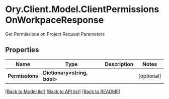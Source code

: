 # Ory.Client.Model.ClientPermissionsOnWorkpaceResponse
Get Permissions on Project Request Parameters

## Properties

Name | Type | Description | Notes
------------ | ------------- | ------------- | -------------
**Permissions** | **Dictionary&lt;string, bool&gt;** |  | [optional] 

[[Back to Model list]](../README.md#documentation-for-models) [[Back to API list]](../README.md#documentation-for-api-endpoints) [[Back to README]](../README.md)

